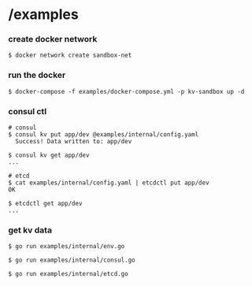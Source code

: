 # /examples

### create docker network
```
$ docker network create sandbox-net
```

### run the docker
```
$ docker-compose -f examples/docker-compose.yml -p kv-sandbox up -d
```

### consul ctl
```
# consul
$ consul kv put app/dev @examples/internal/config.yaml
  Success! Data written to: app/dev

$ consul kv get app/dev
...

# etcd
$ cat examples/internal/config.yaml | etcdctl put app/dev
OK

$ etcdctl get app/dev
...
```

### get kv data
```
$ go run examples/internal/env.go

$ go run examples/internal/consul.go

$ go run examples/internal/etcd.go
```